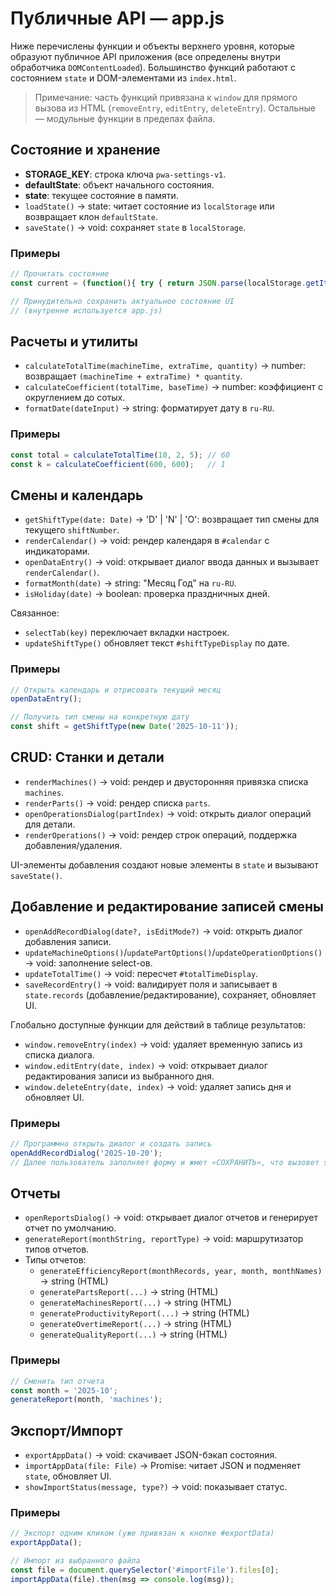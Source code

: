 # Публичные API — app.js

Ниже перечислены функции и объекты верхнего уровня, которые образуют публичное API приложения (все определены внутри обработчика `DOMContentLoaded`). Большинство функций работают с состоянием `state` и DOM-элементами из `index.html`.

> Примечание: часть функций привязана к `window` для прямого вызова из HTML (`removeEntry`, `editEntry`, `deleteEntry`). Остальные — модульные функции в пределах файла.

## Состояние и хранение
- **STORAGE_KEY**: строка ключа `pwa-settings-v1`.
- **defaultState**: объект начального состояния.
- **state**: текущее состояние в памяти.
- `loadState()` → state: читает состояние из `localStorage` или возвращает клон `defaultState`.
- `saveState()` → void: сохраняет `state` в `localStorage`.

### Примеры
```js
// Прочитать состояние
const current = (function(){ try { return JSON.parse(localStorage.getItem('pwa-settings-v1')); } catch { return null; } })();

// Принудительно сохранить актуальное состояние UI
// (внутренне используется app.js)
```

## Расчеты и утилиты
- `calculateTotalTime(machineTime, extraTime, quantity)` → number: возвращает `(machineTime + extraTime) * quantity`.
- `calculateCoefficient(totalTime, baseTime)` → number: коэффициент с округлением до сотых.
- `formatDate(dateInput)` → string: форматирует дату в `ru-RU`.

### Примеры
```js
const total = calculateTotalTime(10, 2, 5); // 60
const k = calculateCoefficient(600, 600);   // 1
```

## Смены и календарь
- `getShiftType(date: Date)` → 'D' | 'N' | 'O': возвращает тип смены для текущего `shiftNumber`.
- `renderCalendar()` → void: рендер календаря в `#calendar` c индикаторами.
- `openDataEntry()` → void: открывает диалог ввода данных и вызывает `renderCalendar()`.
- `formatMonth(date)` → string: "Месяц Год" на `ru-RU`.
- `isHoliday(date)` → boolean: проверка праздничных дней.

Связанное:
- `selectTab(key)` переключает вкладки настроек.
- `updateShiftType()` обновляет текст `#shiftTypeDisplay` по дате.

### Примеры
```js
// Открыть календарь и отрисовать текущий месяц
openDataEntry();

// Получить тип смены на конкретную дату
const shift = getShiftType(new Date('2025-10-11'));
```

## CRUD: Станки и детали
- `renderMachines()` → void: рендер и двусторонняя привязка списка `machines`.
- `renderParts()` → void: рендер списка `parts`.
- `openOperationsDialog(partIndex)` → void: открыть диалог операций для детали.
- `renderOperations()` → void: рендер строк операций, поддержка добавления/удаления.

UI-элементы добавления создают новые элементы в `state` и вызывают `saveState()`.

## Добавление и редактирование записей смены
- `openAddRecordDialog(date?, isEditMode?)` → void: открыть диалог добавления записи.
- `updateMachineOptions()`/`updatePartOptions()`/`updateOperationOptions()` → void: заполнение select-ов.
- `updateTotalTime()` → void: пересчет `#totalTimeDisplay`.
- `saveRecordEntry()` → void: валидирует поля и записывает в `state.records` (добавление/редактирование), сохраняет, обновляет UI.

Глобально доступные функции для действий в таблице результатов:
- `window.removeEntry(index)` → void: удаляет временную запись из списка диалога.
- `window.editEntry(date, index)` → void: открывает диалог редактирования записи из выбранного дня.
- `window.deleteEntry(date, index)` → void: удаляет запись дня и обновляет UI.

### Примеры
```js
// Программно открыть диалог и создать запись
openAddRecordDialog('2025-10-20');
// Далее пользователь заполняет форму и жмет «СОХРАНИТЬ», что вызовет saveRecordEntry()
```

## Отчеты
- `openReportsDialog()` → void: открывает диалог отчетов и генерирует отчет по умолчанию.
- `generateReport(monthString, reportType)` → void: маршрутизатор типов отчетов.
- Типы отчетов:
  - `generateEfficiencyReport(monthRecords, year, month, monthNames)` → string (HTML)
  - `generatePartsReport(...)` → string (HTML)
  - `generateMachinesReport(...)` → string (HTML)
  - `generateProductivityReport(...)` → string (HTML)
  - `generateOvertimeReport(...)` → string (HTML)
  - `generateQualityReport(...)` → string (HTML)

### Примеры
```js
// Сменить тип отчета
const month = '2025-10';
generateReport(month, 'machines');
```

## Экспорт/Импорт
- `exportAppData()` → void: скачивает JSON-бэкап состояния.
- `importAppData(file: File)` → Promise<string>: читает JSON и подменяет `state`, обновляет UI.
- `showImportStatus(message, type?)` → void: показывает статус.

### Примеры
```js
// Экспорт одним кликом (уже привязан к кнопке #exportData)
exportAppData();

// Импорт из выбранного файла
const file = document.querySelector('#importFile').files[0];
importAppData(file).then(msg => console.log(msg));
```

